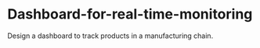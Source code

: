 # Dashboard-for-real-time-monitoring
Design a dashboard to track products in a manufacturing chain.

